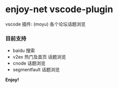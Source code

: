 # enjoy-net vscode-plugin

vscode 插件: (moyu) 各个论坛话题浏览



### 目前支持

- baidu 搜索
- v2ex 热门及首页 话题浏览
- cnode 话题浏览
- segmentfault 话题浏览

**Enjoy!**

